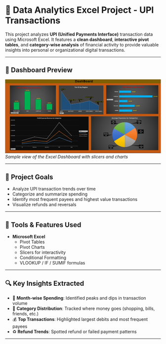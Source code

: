 # 💸 Data Analytics Excel Project - UPI Transactions

This project analyzes **UPI (Unified Payments Interface)** transaction data using Microsoft Excel. It features a **clean dashboard**, **interactive pivot tables**, and **category-wise analysis** of financial activity to provide valuable insights into personal or organizational digital transactions.

---

## 📸 Dashboard Preview

![Dashboard Screenshot](UPI_transaction_dashboard.png)  
*Sample view of the Excel Dashboard with slicers and charts*


---

## 🧠 Project Goals

- Analyze UPI transaction trends over time  
- Categorize and summarize spending  
- Identify most frequent payees and highest value transactions  
- Visualize refunds and reversals

---

## 🧰 Tools & Features Used

- **Microsoft Excel**
  - Pivot Tables
  - Pivot Charts
  - Slicers for interactivity
  - Conditional Formatting
  - VLOOKUP / IF / SUMIF formulas

---

## 🔍 Key Insights Extracted

- 📅 **Month-wise Spending**: Identified peaks and dips in transaction volume  
- 📂 **Category Distribution**: Tracked where money goes (shopping, bills, friends, etc.)  
- 💰 **Top Transactions**: Highlighted largest debits and most frequent payees  
- ♻️ **Refund Trends**: Spotted refund or failed payment patterns

---
